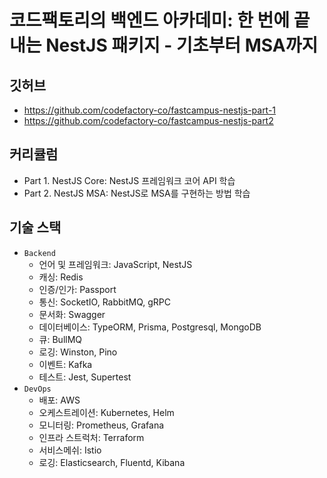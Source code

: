 # 코드팩토리의 백엔드 아카데미: 한 번에 끝내는 NestJS 패키지 - 기초부터 MSA까지

## 깃허브

 - https://github.com/codefactory-co/fastcampus-nestjs-part-1
 - https://github.com/codefactory-co/fastcampus-nestjs-part2

## 커리큘럼

 - Part 1. NestJS Core: NestJS 프레임워크 코어 API 학습
 - Part 2. NestJS MSA: NestJS로 MSA를 구현하는 방법 학습

## 기술 스택

 - `Backend`
    - 언어 및 프레임워크: JavaScript, NestJS
    - 캐싱: Redis
    - 인증/인가: Passport
    - 통신: SocketIO, RabbitMQ, gRPC
    - 문서화: Swagger
    - 데이터베이스: TypeORM, Prisma, Postgresql, MongoDB
    - 큐: BullMQ
    - 로깅: Winston, Pino
    - 이벤트: Kafka
    - 테스트: Jest, Supertest
 - `DevOps`
    - 배포: AWS
    - 오케스트레이션: Kubernetes, Helm
    - 모니터링: Prometheus, Grafana
    - 인프라 스트럭처: Terraform
    - 서비스메쉬: Istio
    - 로깅: Elasticsearch, Fluentd, Kibana


